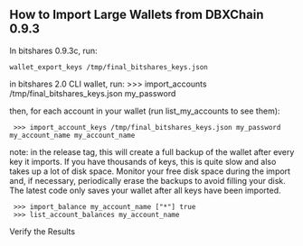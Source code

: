 
## How to Import Large Wallets from DBXChain 0.9.3

In bitshares 0.9.3c, run: 
    
    wallet_export_keys /tmp/final_bitshares_keys.json

in bitshares 2.0 CLI wallet, run:
    >>> import_accounts /tmp/final_bitshares_keys.json my_password

then, for each account in your wallet (run list_my_accounts to see them):

     >>> import_account_keys /tmp/final_bitshares_keys.json my_password my_account_name my_account_name

note: in the release tag, this will create a full backup of the wallet after every key it imports.
If you have thousands of keys, this is quite slow and also takes up a lot of disk space.
Monitor your free disk space during the import and, if necessary, periodically erase the
backups to avoid filling your disk.  The latest code only saves your wallet after all keys have been imported.  

     >>> import_balance my_account_name ["*"] true
     >>> list_account_balances my_account_name

Verify the Results